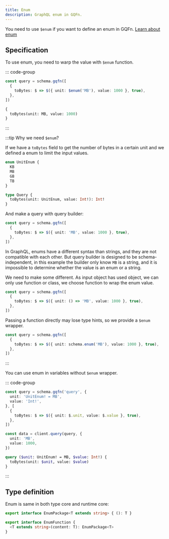 ```yaml
---
title: Enum
description: GraphQL enum in GQFn.
---
```


You need to use `$enum` if you want to define an enum in GQFn. [Learn about enum](https://graphql.org/learn/schema/#enumeration-types)

## Specification

To use enum, you need to warp the value with `$enum` function.

::: code-group
```ts [Query Builder]
const query = schema.gqfn([
  {
    toBytes: $ => $({ unit: $enum('MB'), value: 1000 }, true),
  },
])
```

```graphql [GraphQL Query]
{
  toBytes(unit: MB, value: 1000)
}
```
:::

:::tip Why we need `$enum`?

If we have a `toBytes` field to get the number of bytes in a certain unit and we defined a enum to limit the input values.

```graphql
enum UnitEnum {
  KB
  MB
  GB
  TB
}

type Query {
  toBytes(unit: UnitEnum, value: Int!): Int!
}
```

And make a query with query builder:

```ts
const query = schema.gqfn([
  {
    toBytes: $ => $({ unit: 'MB', value: 1000 }, true),
  },
])
```

In GraphQL, enums have a different syntax than strings, and they are not compatible with each other. But query builder is designed to be schema-independent, in this example the builder only know `MB` is a string, and it is impossible to determine whether the value is an enum or a string.

We need to make some different. As input object has used object, we can only use function or class, we choose function to wrap the enum value.

```ts
const query = schema.gqfn([
  {
    toBytes: $ => $({ unit: () => 'MB', value: 1000 }, true),
  },
])
```

Passing a function directly may lose type hints, so we provide a `$enum` wrapper.

```ts
const query = schema.gqfn([
  {
    toBytes: $ => $({ unit: schema.enum('MB'), value: 1000 }, true),
  },
])
```
:::

You can use enum in variables without `$enum` wrapper.

::: code-group
```ts [Query Builder]
const query = schema.gqfn('query', {
  unit: 'UnitEnum! = MB',
  value: 'Int!',
}, [
  {
    toBytes: $ => $({ unit: $.unit, value: $.value }, true),
  },
])

const data = client.query(query, {
  unit: 'MB',
  value: 1000,
})
```

```graphql [GraphQL Query]
query ($unit: UnitEnum! = MB, $value: Int!) {
  toBytes(unit: $unit, value: $value)
}
```
:::

## Type definition

Enum is same in both type core and runtime core:

```ts
export interface EnumPackage<T extends string> { (): T }

export interface EnumFunction {
  <T extends string>(content: T): EnumPackage<T>
}
```
